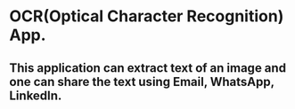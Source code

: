 # OCR(Optical Character Recognition) App.


## This application can extract text of an image and one can share the text using Email, WhatsApp, LinkedIn.
